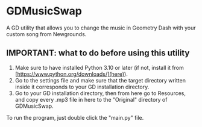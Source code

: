# GDMusicSwap
A GD utility that allows you to change the music in Geometry Dash with your custom song from Newgrounds.

## IMPORTANT: what to do before using this utility
1. Make sure to have installed Python 3.10 or later (if not, install it from [https://www.python.org/downloads/](here)).
2. Go to the settings file and make sure that the target directory written inside it corresponds to your GD installation directory.
3. Go to your GD installation directory, then from here go to Resources, and copy every .mp3 file in here to the "Original" directory of GDMusicSwap.

To run the program, just double click the "main.py" file.
